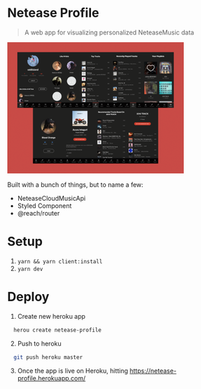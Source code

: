 # Netease Profile

> A web app for visualizing personalized NeteaseMusic data

<img src="./prototype.png" width="80%"/>

Built with a bunch of things, but to name a few:

- NeteaseCloudMusicApi
- Styled Component
- @reach/router

# Setup

1. `yarn && yarn client:install`
2. `yarn dev`

# Deploy

1. Create new heroku app

  ```bash
    herou create netease-profile
  ```

2. Push to heroku

  ```bash
    git push heroku master
  ```

3. Once the app is live on Heroku, hitting https://netease-profile.herokuapp.com/